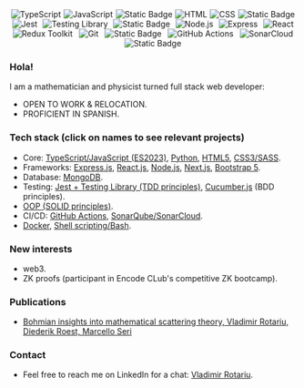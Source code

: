 <div style="display: flex; justify-content: space-around; align-items: center; flex-wrap: wrap;">
  <img src="https://img.shields.io/badge/TypeScript-3178C6?style=flat&logo=typescript&logoColor=white&labelColor=3178C6" alt="TypeScript" />
  <img src="https://img.shields.io/badge/JavaScript-F7DF1E?style=flat&logo=javascript&logoColor=black&labelColor=F7DF1E" alt="JavaScript" />
  <img alt="Static Badge" src="https://img.shields.io/badge/Python-%23ADD8E6?logo=python">
  <img src="https://img.shields.io/badge/HTML-E34F26?style=flat&logo=html5&logoColor=white&labelColor=E34F26" alt="HTML" />
  <img src="https://img.shields.io/badge/CSS-1572B6?style=flat&logo=css3&logoColor=white&labelColor=1572B6" alt="CSS" />
  <img alt="Static Badge" src="https://img.shields.io/badge/Sass-%23fadadd?style=flat&logo=Sass&labelColor=%23fadadd&color=%23fadadd">
  <img src="https://img.shields.io/badge/Jest-C21325?style=flat&logo=jest&logoColor=white&labelColor=C21325" alt="Jest" />
  <img src="https://img.shields.io/badge/Testing_Library-E33332?style=flat&logo=testing-library&logoColor=white&labelColor=E33332" alt="Testing Library" />
  <img alt="Static Badge" src="https://img.shields.io/badge/Cucumber.js-%23e9ff96?style=flat">
  <img src="https://img.shields.io/badge/Node.js-339933?style=flat&logo=node.js&logoColor=white&labelColor=339933" alt="Node.js" />
  <img src="https://img.shields.io/badge/Express-000000?style=flat&logo=express&logoColor=white&labelColor=000000" alt="Express" />
  <img src="https://img.shields.io/badge/React-61DAFB?style=flat&logo=react&logoColor=white&labelColor=61DAFB" alt="React" />
  <img src="https://img.shields.io/badge/Redux_Toolkit-764ABC?style=flat&logo=redux&logoColor=white&labelColor=764ABC" alt="Redux Toolkit" />
  <img src="https://img.shields.io/badge/Git-F05032?style=flat&logo=git&logoColor=white&labelColor=F05032" alt="Git" />
  <img alt="Static Badge" src="https://img.shields.io/badge/Docker-white?logo=docker">
  <img src="https://img.shields.io/badge/GitHub_Actions-2088FF?style=flat&logo=github-actions&logoColor=white&labelColor=2088FF" alt="GitHub Actions" />
  <img src="https://img.shields.io/badge/SonarCloud-4E9BCD?style=flat&logo=sonarcloud&logoColor=white&labelColor=4E9BCD" alt="SonarCloud" />
  <img alt="Static Badge" src="https://img.shields.io/badge/Solidity-%233c3c3d?style=flat&logo=solidity&logoColor=%233c3c3d&labelColor=%23ecf0f1&color=%23ecf0f1">
</div>

### Hola!

I am a mathematician and physicist turned full stack web developer:
* OPEN TO WORK & RELOCATION.
* PROFICIENT IN SPANISH.

### Tech stack (click on names to see relevant projects)

* Core: [TypeScript/JavaScript (ES2023)](https://github.com/vladimirrotariu/contacts-mern-app/blob/main/frontend/src/components/Contacts/ContactList/ContactList.tsx), [Python](https://github.com/vladimirrotariu/folder-synchronizer/blob/main/src/folder_synchronizer/folder_synchronizer.py), [HTML5](https://github.com/vladimirrotariu/OOP-components-testing/blob/main/index.html), [CSS3/SASS](https://github.com/vladimirrotariu/OOP-components-testing/blob/main/src/sass/styles.scss).
* Frameworks: [Express.js](https://github.com/vladimirrotariu/contacts-mern-app/blob/main/backend/src/server/server.ts), [React.js](https://github.com/vladimirrotariu/contacts-mern-app/blob/main/frontend/src/components/Contacts/NewContactForm/NewContactForm.tsx), [Node.js](https://github.com/vladimirrotariu/contacts-mern-app/blob/main/backend/src/server/server.ts), [Next.js](https://github.com/vladimirrotariu/contacts-mern-app), [Bootstrap 5](https://github.com/vladimirrotariu/is-strict-equal-API).
* Database: [MongoDB](https://github.com/vladimirrotariu/contacts-mern-app/blob/main/backend/src/models/contacts-store-mongodb.ts).
* Testing: [Jest + Testing Library (TDD principles)](https://github.com/vladimirrotariu/contacts-mern-app/blob/main/frontend/src/components/Contacts/Contact/Contact.test.tsx), [Cucumber.js](https://github.com/vladimirrotariu/array-super-class-API/blob/bcf4705fada26bfdbc3ebd56f7f0c73e3d6445ec/features/does_it_extend_Array_API.feature) (BDD principles).
* [OOP (SOLID principles)](https://github.com/vladimirrotariu/OOP-components-testing/blob/main/src/ts/components/ListComponent/ListComponent.ts).
* CI/CD: [GitHub Actions](https://github.com/vladimirrotariu/contacts-mern-app/blob/main/.github/workflows/audit.yaml), [SonarQube/SonarCloud](https://github.com/vladimirrotariu/contacts-mern-app/blob/main/.github/workflows/sonar.yaml).
* [Docker](https://github.com/vladimirrotariu/folder-synchronizer/blob/main/Dockerfile), [Shell scripting/Bash](https://github.com/vladimirrotariu/contacts-mern-app/blob/main/.husky/pre-push).

### New interests
* web3.
* ZK proofs (participant in Encode CLub's competitive ZK bootcamp).

### Publications 
* [Bohmian insights into mathematical scattering theory, Vladimir Rotariu, Diederik Roest, Marcello Seri](https://scholar.google.nl/citations?view_op=view_citation&hl=nl&user=PZCJoksAAAAJ&sortby=pubdate&citation_for_view=PZCJoksAAAAJ:aqlVkmm33-oC)

### Contact
* Feel free to reach me on LinkedIn for a chat: [Vladimir Rotariu](https://www.linkedin.com/in/vladimir-rotariu-87081622b/).



